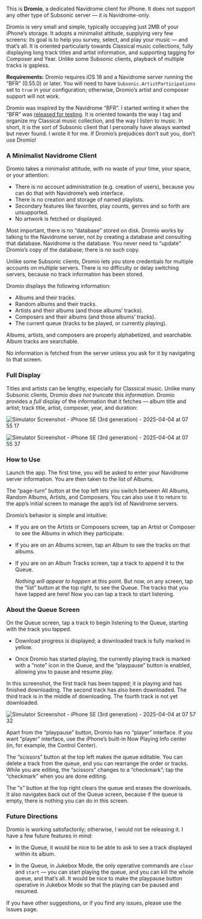 This is **Dromio**, a dedicated Navidrome client for iPhone. It does not support any other type of Subsonic server — it is Navidrome-only.

Dromio is very small and simple, typically occupying just 2MB of your iPhone’s storage. It adopts a minimalist attitude, supplying very few screens: its goal is to help you survey, select, and play your music — and that’s all. It is oriented particularly towards Classical music collections, fully displaying long track titles and artist information, and supporting tagging for Composer and Year. Unlike some Subsonic clients, playback of multiple tracks is gapless.

**Requirements:** Dromio requires iOS 18 and a Navidrome server running  the “BFR” (0.55.0) or later. You will need to have `Subsonic.ArtistParticipations` set to `true` in your configuration; otherwise, Dromio’s artist and composer support will not work.

Dromio was inspired by the Navidrome “BFR”. I started writing it when the “BFR” was [released for testing](https://github.com/navidrome/navidrome/discussions/3676). It is oriented towards the way I tag and organize my Classical music collection, and the way I listen to music. In short, it is the sort of Subsonic client that I personally have always wanted but never found. I wrote it for me. If Dromio’s prejudices don’t suit you, don’t use Dromio!

### A Minimalist Navidrome Client

Dromio takes a minimalist attitude, with no waste of your time, your space, or your attention:

- There is no account administration (e.g. creation of users), because you can do that with Navidrome’s web interface.
- There is no creation and storage of named playlists.
- Secondary features like favorites, play counts, genres and so forth are unsupported. 
- No artwork is fetched or displayed.

Most important, there is no “database” stored on disk. Dromio works by talking to the Navidrome server, not by creating a database and consulting that database. Navidrome _is_ the database. You never need to “update” Dromio’s copy of the database; there is no such copy.

Unlike some Subsonic clients, Dromio lets you store credentials for multiple accounts on multiple servers. There is no difficulty or delay switching servers, because no track information has been stored.

Dromio displays the following information:

* Albums and their tracks.
* Random albums and their tracks.
* Artists and their albums (and those albums’ tracks).
* Composers and their albums (and those albums’ tracks).
* The current queue (tracks to be played, or currently playing).

Albums, artists, and composers are properly alphabetized, and searchable. Album tracks are searchable.

No information is fetched from the server unless you ask for it by navigating to that screen.

### Full Display

Titles and artists can be lengthy, especially for Classical music. Unlike many Subsonic clients, Dromio _does not truncate this information._ Dromio provides a _full_ display of the information that it fetches — album title and artist; track title, artist, composer, year, and duration:

![Simulator Screenshot - iPhone SE (3rd generation) - 2025-04-04 at 07 55 17](https://github.com/user-attachments/assets/4219a88a-1fe8-4b4d-a697-a23995a657a2)

![Simulator Screenshot - iPhone SE (3rd generation) - 2025-04-04 at 07 55 37](https://github.com/user-attachments/assets/f670afcd-ec88-4d2c-bebb-7e080fba7d3e)

### How to Use

Launch the app. The first time, you will be asked to enter your Navidrome server information. You are then taken to the list of Albums.

The “page-turn” button at the top left lets you switch between All Albums, Random Albums, Artists, and Composers. You can also use it to return to the app’s initial screen to manage the app’s list of Navidrome servers.

Dromio’s behavior is simple and intuitive:

* If you are on the Artists or Composers screen, tap an Artist or Composer to see the Albums in which they participate.

* If you are on an Albums screen, tap an Album to see the tracks on that albums.

* If you are on an Album Tracks screen, tap a track to append it to the Queue.

   _Nothing will appear to happen_ at this point. But now, on any screen, tap the “list” button at the top right, to see the Queue. The tracks that you have tapped are here! Now you can tap a track to start listening.

### About the Queue Screen

On the Queue screen, tap a track to begin listening to the Queue, starting with the track you tapped. 

* Download progress is displayed; a downloaded track is fully marked in yellow.

* Once Dromio has started playing, the currently playing track is marked with a “note” icon in the Queue, and the “playpause” button is enabled, allowing you to pause and resume play. 

In this screenshot, the first track has been tapped; it is playing and has finished downloading. The second track has also been downloaded. The third track is in the middle of downloading. The fourth track is not yet downloaded.

![Simulator Screenshot - iPhone SE (3rd generation) - 2025-04-04 at 07 57 32](https://github.com/user-attachments/assets/1dcd1c26-bae9-47ce-966a-b4ffb1958f74)

Apart from the “playpause” button, Dromio has no “player” interface. If you want “player” interface, use the iPhone’s built-in Now Playing Info center (in, for example, the Control Center).

The “scissors” button at the top left makes the queue editable. You can delete a track from the queue, and you can rearrange the order or tracks. While you are editing, the “scissors” changes to a “checkmark”; tap the “checkmark” when you are done editing.

The “x” button at the top right clears the queue and erases the downloads. It also navigates back out of the Queue screen, because if the queue is empty, there is nothing you can do in this screen.

### Future Directions

Dromio is working satisfactorily; otherwise, I would not be releasing it. I have a few future features in mind:

* In the Queue, it would be nice to be able to ask to see a track displayed within its album.

* In the Queue, in Jukebox Mode, the only operative commands are `clear` and `start` — you can start playing the queue, and you can kill the whole queue, and that’s all. It would be nice to make the playpause button operative in Jukebox Mode so that the playing can be paused and resumed.

If you have other suggestions, or if you find any issues, please use the Issues page.
